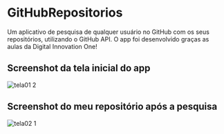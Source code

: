 # GitHubRepositorios
Um aplicativo de pesquisa de qualquer usuário no GitHub com os seus repositórios, utilizando o GitHub API.
O app foi desenvolvido graças as aulas da Digital Innovation One!


## Screenshot da tela inicial do app
![tela01 2](https://user-images.githubusercontent.com/35637328/211242009-52ee1cfe-fbad-42f5-9e34-7fb90c190014.jpg)

## Screenshot do meu repositório após a pesquisa
![tela02 1](https://user-images.githubusercontent.com/35637328/211242176-70a5fbff-976e-43da-a53c-9455706e518c.jpg)
